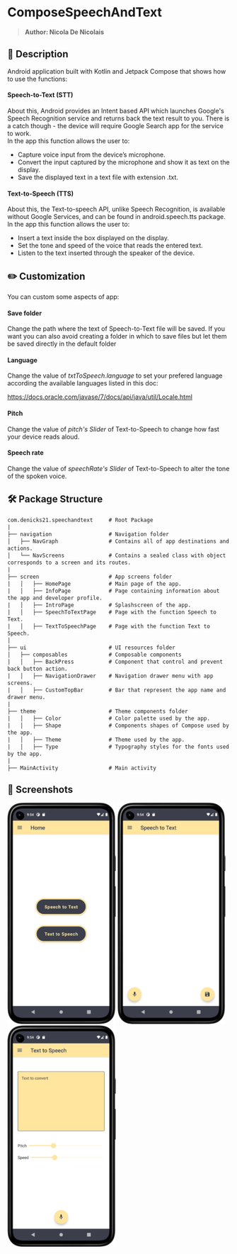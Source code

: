 # ComposeSpeechAndText
> <b>Author: Nicola De Nicolais</b>

## 📍 Description
Android application built with Kotlin and Jetpack Compose that shows how to use the functions:<br/>

#### Speech-to-Text (STT)
About this, Android provides an Intent based API which launches Google's Speech Recognition service and returns back the text result to you. There is a catch though - the device will require Google Search app for the service to work.<br>
In the app this function allows the user to:
- Capture voice input from the device’s microphone.
- Convert the input captured by the microphone and show it as text on the display.
- Save the displayed text in a text file with extension .txt.

#### Text-to-Speech (TTS)
About this, the Text-to-speech API, unlike Speech Recognition, is available without Google Services, and can be found in android.speech.tts package.<br/>
In the app this function allows the user to:
- Insert a text inside the box displayed on the display.
- Set the tone and speed of the voice that reads the entered text.
- Listen to the text inserted through the speaker of the device.

## ✏️ Customization
You can custom some aspects of app:
#### Save folder
Change the path  where the text of Speech-to-Text file will be saved.
If you want you can also avoid creating a folder in which to save files but let them be saved directly in the default folder

#### Language
Change the value of *txtToSpeech.language* to set your prefered language according the available languages listed in this doc:

https://docs.oracle.com/javase/7/docs/api/java/util/Locale.html

#### Pitch
Change the value of *pitch's Slider* of Text-to-Speech to change how fast your device reads aloud.

#### Speech rate
Change the value of *speechRate's Slider* of Text-to-Speech to alter the tone of the spoken voice.

## 🛠️ Package Structure

```
com.denicks21.speechandtext     # Root Package
|
├── navigation                  # Navigation folder
│   ├── NavGraph                # Contains all of app destinations and actions.
│   └── NavScreens              # Contains a sealed class with object corresponds to a screen and its routes.
|
├── screen                      # App screens folder
|   │   ├── HomePage            # Main page of the app.
|   │   ├── InfoPage            # Page containing information about the app and developer profile.
|   │   ├── IntroPage           # Splashscreen of the app.
|   │   ├── SpeechToTextPage    # Page with the function Speech to Text.
|   │   ├── TextToSpeechPage    # Page with the function Text to Speech.
│
├── ui                          # UI resources folder
│   ├── composables             # Composable components
|   │   ├── BackPress           # Component that control and prevent back button action.
|   │   ├── NavigationDrawer    # Navigation drawer menu with app screens.
|   │   ├── CustomTopBar        # Bar that represent the app name and drawer menu.
|
├── theme                       # Theme components folder
|   │   ├── Color               # Color palette used by the app.
|   │   ├── Shape               # Components shapes of Compose used by the app.
|   │   ├── Theme               # Theme used by the app.
|   │   ├── Type                # Typography styles for the fonts used by the app.
|
├── MainActivity                # Main activity
```

## 📎 Screenshots
<p float="left">
<img height="500em" src="screenshots/Screenshot01.png" title="SpeechToText's screen preview">
<img height="500em" src="screenshots/Screenshot02.png" title="SpeechToText's screen preview">
<img height="500em" src="screenshots/Screenshot03.png" title="SpeechToText's screen preview">
